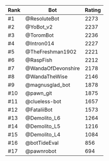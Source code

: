 Rank|Bot|Rating
---|---|---
#1|@ResoluteBot|2273
#2|@YoBot_v2|2237
#3|@ToromBot|2236
#4|@Intron014|2227
#5|@TheFreshman1902|2221
#6|@RaspFish|2212
#7|@WandaOfDevonshire|2178
#8|@WandaTheWise|2146
#9|@magnusglad_bot|1878
#10|@pawn_git|1875
#11|@clueless-bot|1657
#12|@FataliiBot|1573
#13|@Demolito_L6|1264
#14|@Demolito_L5|1216
#15|@Demolito_L4|1084
#16|@botTideEval|856
#17|@pawnrobot|694
